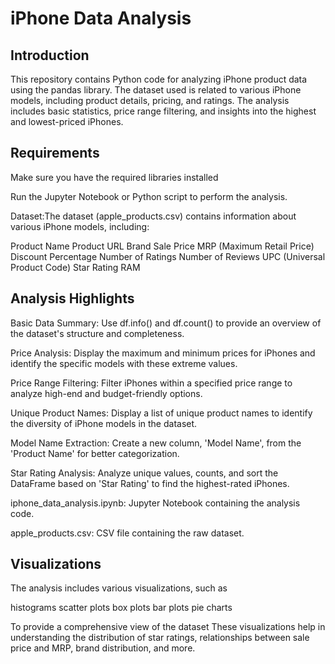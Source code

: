 # iPhone Data Analysis

## Introduction
This repository contains Python code for analyzing iPhone product data using the pandas library. The dataset used is related to various iPhone models, including product details, pricing, and ratings. The analysis includes basic statistics, price range filtering, and insights into the highest and lowest-priced iPhones.

## Requirements
Make sure you have the required libraries installed

Run the Jupyter Notebook or Python script to perform the analysis.

Dataset:The dataset (apple_products.csv) contains information about various iPhone models, including:

Product Name
Product URL
Brand
Sale Price
MRP (Maximum Retail Price)
Discount Percentage
Number of Ratings
Number of Reviews
UPC (Universal Product Code)
Star Rating
RAM

## Analysis Highlights

Basic Data Summary: Use df.info() and df.count() to provide an overview of the dataset's structure and completeness.

Price Analysis: Display the maximum and minimum prices for iPhones and identify the specific models with these extreme values.

Price Range Filtering: Filter iPhones within a specified price range to analyze high-end and budget-friendly options.

Unique Product Names: Display a list of unique product names to identify the diversity of iPhone models in the dataset.

Model Name Extraction: Create a new column, 'Model Name', from the 'Product Name' for better categorization.

Star Rating Analysis: Analyze unique values, counts, and sort the DataFrame based on 'Star Rating' to find the highest-rated iPhones.

iphone_data_analysis.ipynb: Jupyter Notebook containing the analysis code.

apple_products.csv: CSV file containing the raw dataset.

## Visualizations
The analysis includes various visualizations, such as 

histograms
scatter plots
box plots
bar plots
pie charts

To provide a comprehensive view of the dataset
These visualizations help in understanding the distribution of star ratings, relationships between sale price and MRP, brand distribution, and more.
